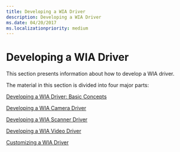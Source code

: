 ```yaml
---
title: Developing a WIA Driver
description: Developing a WIA Driver
ms.date: 04/20/2017
ms.localizationpriority: medium
---
```


# Developing a WIA Driver





This section presents information about how to develop a WIA driver.

The material in this section is divided into four major parts:

[Developing a WIA Driver: Basic Concepts](developing-a-wia-driver--basic-concepts.md)

[Developing a WIA Camera Driver](developing-a-wia-camera-driver.md)

[Developing a WIA Scanner Driver](developing-a-wia-scanner-driver.md)

[Developing a WIA Video Driver](developing-a-wia-video-driver.md)

[Customizing a WIA Driver](customizing-a-wia-driver.md)

 

 




